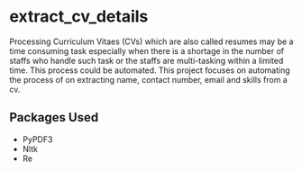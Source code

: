 # extract_cv_details
Processing Curriculum Vitaes (CVs) which are also called resumes may be a time consuming task especially when there is a shortage in the number of staffs who handle such task or the staffs are multi-tasking within a limited time. This process could be automated. This project focuses on automating the process of on extracting name, contact number, email and skills from a cv. 

## Packages Used
- PyPDF3
- Nltk
- Re

